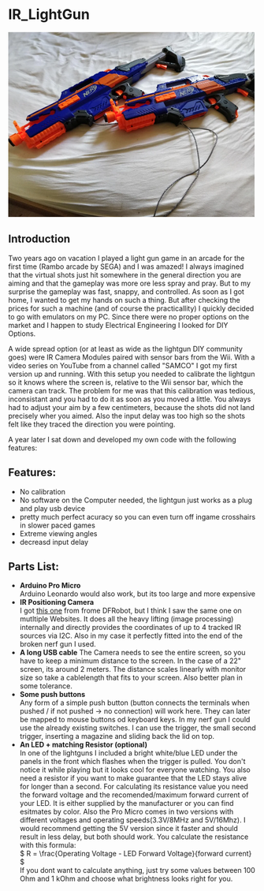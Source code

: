 # IR_LightGun
<img src="/pictures/1csffls9rpl51.webp" width="500"/>

## Introduction

Two years ago on vacation I played a light gun game in an arcade for the first time (Rambo arcade by SEGA) and I was amazed!
I always imagined that the virtual shots just hit somewhere in the general direction you are aiming and that the gameplay was more ore less spray and pray.
But to my surprise the gameplay was fast, snappy, and controlled. As soon as I got home, I wanted to get my hands on such a thing.
But after checking the prices for such a machine (and of course the practicallity) I quickly decided to go with emulators on my PC.
Since there were no proper options on the market and I happen to study Electrical Engineering I looked for DIY Options.

A wide spread option (or at least as wide as the lightgun DIY community goes) were IR Camera Modules paired with sensor bars from the Wii.
With a video series on YouTube from a channel called "SAMCO" I got my first version up and running.
With this setup you needed to calibrate the lightgun so it knows where the screen is, relative to the Wii sensor bar, which the camera can track.
The problem for me was that this calibration was tedious, inconsistant and you had to do it as soon as you moved a little.
You always had to adjust your aim by a few centimeters, because the shots did not land precisely wher you aimed.
Also the input delay was too high so the shots felt like they traced the direction you were pointing.

A year later I sat down and developed my own code with the following features:
## Features:
- No calibration
- No software on the Computer needed, the lightgun just works as a plug and play usb device
- pretty much perfect acuracy so you can even turn off ingame crosshairs in slower paced games
- Extreme viewing angles
- decreasd input delay

## Parts List:
- **Arduino Pro Micro**  
	Arduino Leonardo would also work, but its too large and more expensive
- **IR Positioning Camera**  
	I got [this one](https://www.dfrobot.com/product-1088.html) from frome DFRobot, but I think I saw the same one on mutltiple Websites. It does all the heavy lifting (image processing) internally and directly provides the coordinates of up to 4 tracked IR sources via I2C. Also in my case it perfectly fitted into the end of the broken nerf gun I used.
- **A long USB cable**
	The Camera needs to see the entire screen, so you have to keep a minimum distance to the screen. In the case of a 22" screen, its around 2 meters. The distance scales linearly with monitor size so take a cablelength that fits to your screen. Also better plan in some tolerance.
- **Some push buttons**  
	Any form of a simple push button (button connects the terminals when pushed / if not pushed -> no connection) will work here. They can later be mapped to mouse buttons od keyboard keys. In my nerf gun I could use the already existing switches. I can use the trigger, the small second trigger, inserting a magazine and sliding back the lid on top.
- **An LED + matching Resistor (optional)**  
	In one of the lightguns I included a bright white/blue LED under the panels in the front which flashes when the trigger is pulled. You don't notice it while playing but it looks cool for everyone watching.
	You also need a resistor if you want to make guarantee that the LED stays alive for longer than a second. For calculating its resistance value you need the forward voltage and the recomended/maximum forward current of your LED. It is either supplied by the manufacturer or you can find esitmates by color.
	Also the Pro Micro comes in two versions with different voltages and operating speeds(3.3V/8MHz and 5V/16Mhz). I would recommend getting the 5V version since it faster and should result in less delay, but both should work. You calculate the resistance with this formula:  
	$ R = \frac{Operating Voltage - LED Forward Voltage}{forward current} $  
	If you dont want to calculate anything, just try some values between 100 Ohm and 1 kOhm and choose what brightness looks right for you.